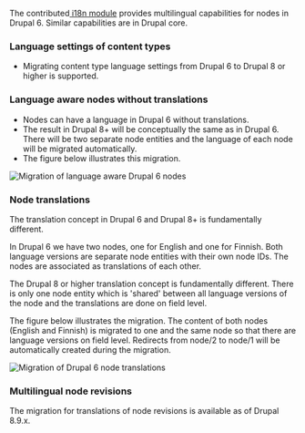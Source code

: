 The contributed[ i18n module](https://www.drupal.org/project/i18n) provides multilingual capabilities for nodes in Drupal 6\. Similar capabilities are in Drupal core.

### Language settings of content types

* Migrating content type language settings from Drupal 6 to Drupal 8 or higher is supported.

### Language aware nodes without translations

* Nodes can have a language in Drupal 6 without translations.
* The result in Drupal 8+ will be conceptually the same as in Drupal 6\. There will be two separate node entities and the language of each node will be migrated automatically.
* The figure below illustrates this migration.

![Migration of language aware Drupal 6 nodes](https://www.drupal.org/files/D6-node-languages-without-translations.PNG)

### Node translations

The translation concept in Drupal 6 and Drupal 8+ is fundamentally different.

In Drupal 6 we have two nodes, one for English and one for Finnish. Both language versions are separate node entities with their own node IDs. The nodes are associated as translations of each other.

The Drupal 8 or higher translation concept is fundamentally different. There is only one node entity which is 'shared' between all language versions of the node and the translations are done on field level.

The figure below illustrates the migration. The content of both nodes (English and Finnish) is migrated to one and the same node so that there are language versions on field level. Redirects from node/2 to node/1 will be automatically created during the migration. 

![Migration of Drupal 6 node translations](https://www.drupal.org/files/D6-node-translations.PNG)

### Multilingual node revisions

The migration for translations of node revisions is available as of Drupal 8.9.x.